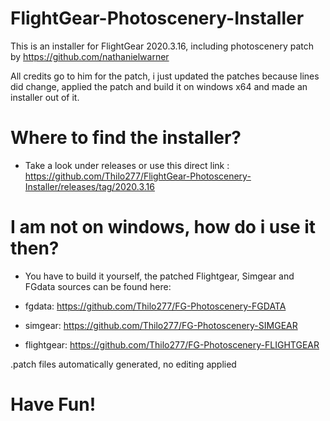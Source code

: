 # FlightGear-Photoscenery-Installer

This is an installer for FlightGear 2020.3.16, including photoscenery patch by https://github.com/nathanielwarner 

All credits go to him for the patch, i just updated the patches because lines did change, applied the patch and build it on windows x64 and made an installer out of it.

# Where to find the installer?
- Take a look under releases or use this direct link : https://github.com/Thilo277/FlightGear-Photoscenery-Installer/releases/tag/2020.3.16



# I am not on windows, how do i use it then?
- You have to build it yourself, the patched Flightgear, Simgear and FGdata sources can be found here:

- fgdata: https://github.com/Thilo277/FG-Photoscenery-FGDATA

- simgear: https://github.com/Thilo277/FG-Photoscenery-SIMGEAR

- flightgear: https://github.com/Thilo277/FG-Photoscenery-FLIGHTGEAR


.patch files automatically generated, no editing applied


# Have Fun!

